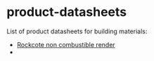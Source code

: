 # product-datasheets
List of product datasheets for building materials:

  - [Rockcote non combustible render](https://rockcote.com.au/wp-content/uploads/2020/09/QuickRender_NonCombustible_TDS_September2020.pdf)
  - 
